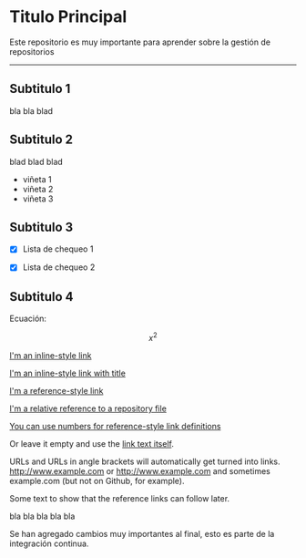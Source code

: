 # Titulo Principal

Este repositorio es muy importante para aprender sobre la gestión de repositorios

- - - - - - - - - - - - - - - - - - - - - - - -

## Subtitulo 1

bla bla blad

## Subtitulo 2

blad blad blad

* viñeta 1
* viñeta 2
* viñeta 3

## Subtitulo 3

- [x] Lista de chequeo 1

- [x] Lista de chequeo 2

## Subtitulo 4

Ecuación:

$$x^2$$


[I'm an inline-style link](https://www.google.com)

[I'm an inline-style link with title](https://www.google.com "Google's Homepage")

[I'm a reference-style link][Arbitrary case-insensitive reference text]

[I'm a relative reference to a repository file](../blob/master/LICENSE)

[You can use numbers for reference-style link definitions][1]

Or leave it empty and use the [link text itself].

URLs and URLs in angle brackets will automatically get turned into links. 
http://www.example.com or <http://www.example.com> and sometimes 
example.com (but not on Github, for example).

Some text to show that the reference links can follow later.

[arbitrary case-insensitive reference text]: https://www.mozilla.org
[1]: http://slashdot.org
[link text itself]: http://www.reddit.com
bla bla bla bla bla


Se han agregado cambios muy importantes al final, esto es parte de la integración continua.
